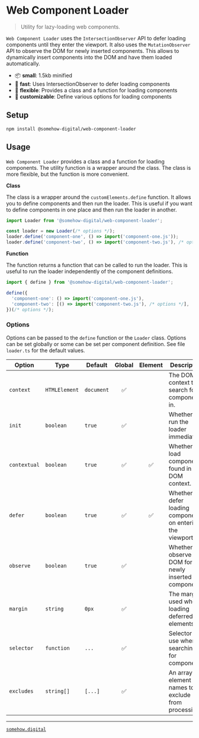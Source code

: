 # Web Component Loader
> Utility for lazy-loading web components.

`Web Component Loader` uses the `IntersectionObserver` API to defer loading components until they enter the viewport.
It also uses the `MutationObserver` API to observe the DOM for newly inserted components.
This allows to dynamically insert components into the DOM and have them loaded automatically.

- 📦 **small**: 1.5kb minified
- 🚀 **fast**: Uses IntersectionObserver to defer loading components
- 🧩 **flexible**: Provides a class and a function for loading components
- 🎨 **customizable**: Define various options for loading components

## Setup

```shell
npm install @somehow-digital/web-component-loader
```

## Usage

`Web Component Loader` provides a class and a function for loading components.
The utility function is a wrapper around the class. The class is more flexible,
but the function is more convenient.

**Class**

The class is a wrapper around the `customElements.define` function. It allows
you to define components and then run the loader. This is useful if you want
to define components in one place and then run the loader in another.

```typescript
import Loader from '@somehow-digital/web-component-loader';

const loader = new Loader(/* options */);
loader.define('component-one', () => import('component-one.js'));
loader.define('component-two', () => import('component-two.js'), /* options */);
```

**Function**

The function returns a function that can be called to run the loader.
This is useful to run the loader independently of the component definitions.

```typescript
import { define } from '@somehow-digital/web-component-loader';

define({
  'component-one': () => import('component-one.js'),
  'component-two': [() => import('component-two.js'), /* options */],
})(/* options */);
```

### Options

Options can be passed to the `define` function or the `Loader` class.
Options can be set globally or some can be set per component definition.
See file `loader.ts` for the default values.

| Option       | Type          | Default    | Global | Element | Description                                                   |
|--------------|---------------|------------|:------:|:-------:|---------------------------------------------------------------|
| `context`    | `HTMLElement` | `document` |   ✅    |         | The DOM context to search for components in.                  |
| `init`       | `boolean`     | `true`     |   ✅    |         | Whether to run the loader immediately.                        |
| `contextual` | `boolean`     | `true`     |   ✅    |    ✅    | Whether to load components found in the DOM context.          |
| `defer`      | `boolean`     | `true`     |   ✅    |    ✅    | Whether to defer loading components on entering the viewport. |
| `observe`    | `boolean`     | `true`     |   ✅    |         | Whether to observe the DOM for newly inserted components.     |
| `margin`     | `string`      | `0px`      |   ✅    |         | The margin used when loading deferred elements.               |
| `selector`   | `function`    | `...`      |   ✅    |         | Selector to use when searching for components.                |
| `excludes`   | `string[]`    | `[...]`    |   ✅    |         | An array of element names to exclude from processing.         |

---

[`somehow.digital`](https://somehow.digital/)
